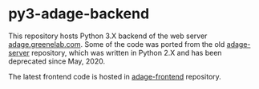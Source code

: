 # py3-adage-backend

This repository hosts Python 3.X backend of the web server
[adage.greenelab.com](https://adage.greenelab.com). Some of the code was ported
from the old [adage-server](https://github.com/greenelab/adage-server) repository, 
which was written in Python 2.X and has been deprecated since May, 2020.

The latest frontend code is hosted in
[adage-frontend](https://github.com/greenelab/adage-frontend) 
repository.
